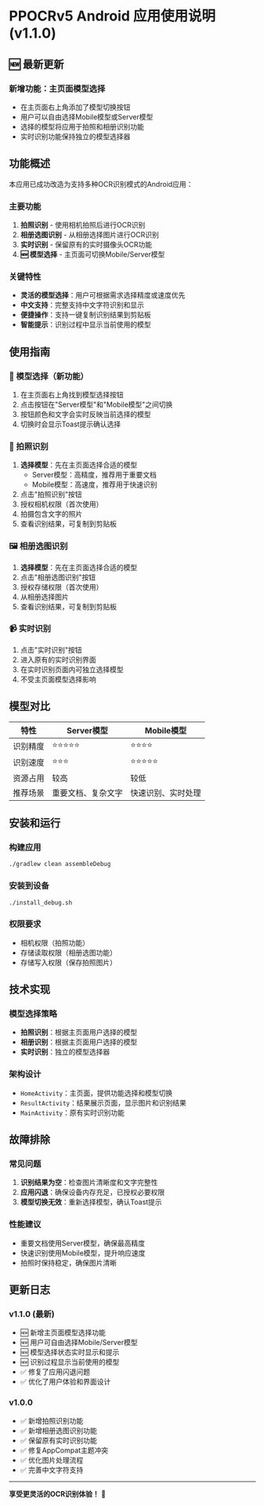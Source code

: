 # PPOCRv5 Android 应用使用说明 (v1.1.0)

## 🆕 最新更新

### 新增功能：主页面模型选择
- 在主页面右上角添加了模型切换按钮
- 用户可以自由选择Mobile模型或Server模型
- 选择的模型将应用于拍照和相册识别功能
- 实时识别功能保持独立的模型选择器

## 功能概述

本应用已成功改造为支持多种OCR识别模式的Android应用：

### 主要功能
1. **拍照识别** - 使用相机拍照后进行OCR识别
2. **相册选图识别** - 从相册选择图片进行OCR识别  
3. **实时识别** - 保留原有的实时摄像头OCR功能
4. **🆕 模型选择** - 主页面可切换Mobile/Server模型

### 关键特性
- **灵活的模型选择**：用户可根据需求选择精度或速度优先
- **中文支持**：完整支持中文字符识别和显示
- **便捷操作**：支持一键复制识别结果到剪贴板
- **智能提示**：识别过程中显示当前使用的模型

## 使用指南

### 🔄 模型选择（新功能）
1. 在主页面右上角找到模型选择按钮
2. 点击按钮在"Server模型"和"Mobile模型"之间切换
3. 按钮颜色和文字会实时反映当前选择的模型
4. 切换时会显示Toast提示确认选择

### 📸 拍照识别
1. **选择模型**：先在主页面选择合适的模型
   - Server模型：高精度，推荐用于重要文档
   - Mobile模型：高速度，推荐用于快速识别
2. 点击"拍照识别"按钮
3. 授权相机权限（首次使用）
4. 拍摄包含文字的照片
5. 查看识别结果，可复制到剪贴板

### 🖼️ 相册选图识别
1. **选择模型**：先在主页面选择合适的模型
2. 点击"相册选图识别"按钮
3. 授权存储权限（首次使用）
4. 从相册选择图片
5. 查看识别结果，可复制到剪贴板

### 📹 实时识别
1. 点击"实时识别"按钮
2. 进入原有的实时识别界面
3. 在实时识别页面内可独立选择模型
4. 不受主页面模型选择影响

## 模型对比

| 特性 | Server模型 | Mobile模型 |
|------|------------|------------|
| 识别精度 | ⭐⭐⭐⭐⭐ | ⭐⭐⭐⭐ |
| 识别速度 | ⭐⭐⭐ | ⭐⭐⭐⭐⭐ |
| 资源占用 | 较高 | 较低 |
| 推荐场景 | 重要文档、复杂文字 | 快速识别、实时处理 |

## 安装和运行

### 构建应用
```bash
./gradlew clean assembleDebug
```

### 安装到设备
```bash
./install_debug.sh
```

### 权限要求
- 相机权限（拍照功能）
- 存储读取权限（相册选图功能）
- 存储写入权限（保存拍照图片）

## 技术实现

### 模型选择策略
- **拍照识别**：根据主页面用户选择的模型
- **相册识别**：根据主页面用户选择的模型
- **实时识别**：独立的模型选择器

### 架构设计
- `HomeActivity`：主页面，提供功能选择和模型切换
- `ResultActivity`：结果展示页面，显示图片和识别结果
- `MainActivity`：原有实时识别功能

## 故障排除

### 常见问题
1. **识别结果为空**：检查图片清晰度和文字完整性
2. **应用闪退**：确保设备内存充足，已授权必要权限
3. **模型切换无效**：重新选择模型，确认Toast提示

### 性能建议
- 重要文档使用Server模型，确保最高精度
- 快速识别使用Mobile模型，提升响应速度
- 拍照时保持稳定，确保图片清晰

## 更新日志

### v1.1.0 (最新)
- 🆕 新增主页面模型选择功能
- 🆕 用户可自由选择Mobile/Server模型
- 🆕 模型选择状态实时显示和提示
- 🆕 识别过程显示当前使用的模型
- ✅ 修复了应用闪退问题
- ✅ 优化了用户体验和界面设计

### v1.0.0
- ✅ 新增拍照识别功能
- ✅ 新增相册选图识别功能  
- ✅ 保留原有实时识别功能
- ✅ 修复AppCompat主题冲突
- ✅ 优化图片处理流程
- ✅ 完善中文字符支持

---

**享受更灵活的OCR识别体验！** 🎉